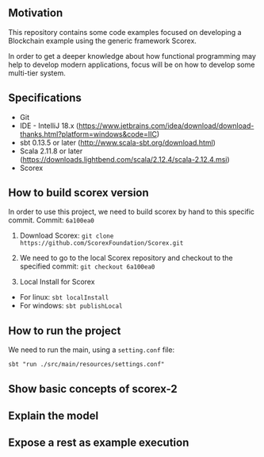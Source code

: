 ## Motivation

This repository contains some code examples focused on developing a Blockchain example using the generic framework Scorex.

In order to get a deeper knowledge about how functional programming may help to develop modern applications, focus will be on how to develop some multi-tier system.

## Specifications

-	Git
-	IDE - IntelliJ 18.x (https://www.jetbrains.com/idea/download/download-thanks.html?platform=windows&code=IIC)
-	sbt 0.13.5 or later (http://www.scala-sbt.org/download.html)
-	Scala 2.11.8 or later (https://downloads.lightbend.com/scala/2.12.4/scala-2.12.4.msi)
-   Scorex  

## How to build scorex version

In order to use this project, we need to build scorex by hand to this specific commit.
Commit: `6a100ea0`

1. Download Scorex: `git clone https://github.com/ScorexFoundation/Scorex.git`
2. We need to go to the local Scorex repository and checkout to the specified commit: `git checkout 6a100ea0`

3. Local Install for Scorex
- For linux: `sbt localInstall`
- For windows: `sbt publishLocal`

## How to run the project

We need to run the main, using a `setting.conf` file:
```
sbt "run ./src/main/resources/settings.conf"
```

## Show basic concepts of scorex-2
## Explain the model
## Expose a rest as example execution
